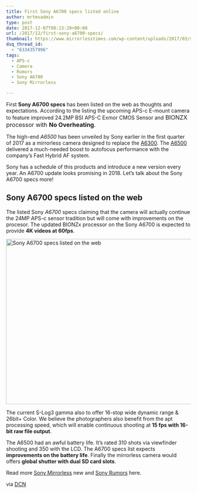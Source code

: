 ```yaml
---
title: First Sony A6700 specs listed online
author: mrtmsadmin
type: post
date: 2017-12-07T08:13:29+00:00
url: /2017/12/first-sony-a6700-specs/
thumbnail: https://www.mirrorlesstimes.com/wp-content/uploads/2017/03/sony-a6500.jpg
dsq_thread_id:
  - "6334357996"
tags:
  - APS-c
  - Camera
  - Rumors
  - Sony A6700
  - Sony Mirrorless

---
```

First **Sony A6700 specs** has been listed on the web as thoughts and expectations. According to the listing the upcoming APS-c E-mount camera to feature improved 24.2MP BSI APS-C Exmor CMOS Sensor and<span style="font-family: -apple-system, BlinkMacSystemFont, 'Segoe UI', Roboto, 'Helvetica Neue', Arial, sans-serif; font-size: 1rem;"> BIONZX processor with <strong>No Overheating</strong>. </span>

The high-end _A6500_ has been unveiled by Sony earlier in the first quarter of 2017 as a mirrorless camera designed to replace the <a href="http://amzn.to/2B95HGS" target="_blank" rel="noopener">A6300</a>. The <a href="http://amzn.to/2B8o3rL" target="_blank" rel="noopener">A6500</a> delivered a much-needed boost to autofocus performance with the company&#8217;s Fast Hybrid AF system.

Sony has a schedule of this products and introduce a new version every year. An A6700 update looks promising in 2018. Let&#8217;s talk about the Sony A6700 specs more!<!--more-->

## Sony A6700 specs listed on the web

The listed Sony _A6700_ specs claiming that the camera will actually continue the 24MP APS-c sensor tradition but will come with improvements on the procesor. The updated BIONZx processor on the Sony A6700 is expected to provide **4K videos at 60fps**.

[<img class="aligncenter wp-image-625 size-full" title="Sony A6700 specs listed on the web" src="https://i1.wp.com/www.mirrorlesstimes.com/wp-content/uploads/2016/10/sony-a6500-front.jpg?resize=600%2C450&#038;ssl=1" alt="Sony A6700 specs listed on the web" width="600" height="450" srcset="https://i1.wp.com/www.mirrorlesstimes.com/wp-content/uploads/2016/10/sony-a6500-front.jpg?w=1200&ssl=1 1200w, https://i1.wp.com/www.mirrorlesstimes.com/wp-content/uploads/2016/10/sony-a6500-front.jpg?resize=300%2C225&ssl=1 300w, https://i1.wp.com/www.mirrorlesstimes.com/wp-content/uploads/2016/10/sony-a6500-front.jpg?resize=768%2C576&ssl=1 768w, https://i1.wp.com/www.mirrorlesstimes.com/wp-content/uploads/2016/10/sony-a6500-front.jpg?resize=1024%2C768&ssl=1 1024w" sizes="(max-width: 600px) 100vw, 600px" data-recalc-dims="1" />][1]

The current S-Log3 gamma also to offer 16-stop wide dynamic range & 26bit+ Color. We believe the photographers also benefit from the apt processing speed, which will enable continuous shooting at **15 fps with 16-bit raw file output**.

The A6500 had an awful battery life. It&#8217;s rated 310 shots via viewfinder shooting and 350 with the LCD. The A6700 specs list expects **improvements on the battery life**. Finally the mirrorless camera would offers **global shutter with dual SD card slots**.

Read more <a href="https://www.mirrorlesstimes.com/tags/sony-mirrorless/" target="_blank" rel="noopener">Sony Mirrorless</a> new and <a href="https://www.dailycameranews.com/tag/sony-rumors/" target="_blank" rel="noopener">Sony Rumors</a> here.

via <a href="https://www.dailycameranews.com/2017/11/expect-sony-a6700-camera/" target="_blank" rel="noopener">DCN</a>

 [1]: https://i1.wp.com/www.mirrorlesstimes.com/wp-content/uploads/2016/10/sony-a6500-front.jpg?ssl=1